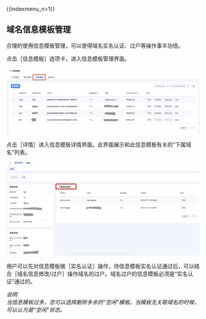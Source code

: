 {{indexmenu_n>1}}

## 域名信息模板管理

合理的使用信息模板管理，可以使得域名实名认证、过户等操作事半功倍。

点击［信息模板］选项卡，进入信息模板管理界面。

![13.png](/images/operate/13.png)

点击［详情］进入信息模板详情界面。此界面展示和此信息模板有关的“下属域名”列表。

![14.png](/images/operate/14.png)

用户可以先对信息模板做［实名认证］操作，待信息模板实名认证通过后，可以结合［域名信息修改/过户］操作域名的过户。域名过户的信息模板必须是“实名认证”通过的。

*说明*  
*当信息模板过多，您可以选择删除多余的“空闲”模板。当模板无关联域名的时候，可以认为是“空闲”状态。*
